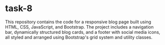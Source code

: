 # task-8
This repository contains the code for a responsive blog page built using HTML, CSS, JavaScript, and Bootstrap. The project includes a navigation bar, dynamically structured blog cards, and a footer with social media icons, all styled and arranged using Bootstrap's grid system and utility classes.
